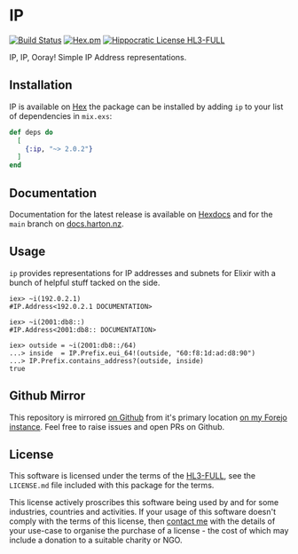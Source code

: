 # IP

[![Build Status](https://drone.harton.dev/api/badges/james/ip/status.svg)](https://drone.harton.dev/james/ip)
[![Hex.pm](https://img.shields.io/hexpm/v/ip.svg)](https://hex.pm/packages/ip)
[![Hippocratic License HL3-FULL](https://img.shields.io/static/v1?label=Hippocratic%20License&message=HL3-FULL&labelColor=5e2751&color=bc8c3d)](https://firstdonoharm.dev/version/3/0/full.html)

IP, IP, Ooray! Simple IP Address representations.

## Installation

IP is available on [Hex](https://hex.pm/packages/ip) the package can be
installed by adding `ip` to your list of dependencies in `mix.exs`:

```elixir
def deps do
  [
    {:ip, "~> 2.0.2"}
  ]
end
```

## Documentation

Documentation for the latest release is available on
[Hexdocs](https://hexdocs.pm/ip) and for the `main` branch on
[docs.harton.nz](https://docs.harton.nz/james/ip).

## Usage

`ip` provides representations for IP addresses and subnets for Elixir with a bunch of helpful stuff tacked on the side.

    iex> ~i(192.0.2.1)
    #IP.Address<192.0.2.1 DOCUMENTATION>

    iex> ~i(2001:db8::)
    #IP.Address<2001:db8:: DOCUMENTATION>

    iex> outside = ~i(2001:db8::/64)
    ...> inside  = IP.Prefix.eui_64!(outside, "60:f8:1d:ad:d8:90")
    ...> IP.Prefix.contains_address?(outside, inside)
    true

## Github Mirror

This repository is mirrored [on Github](https://github.com/jimsynz/ip)
from it's primary location [on my Forejo instance](https://harton.dev/james/ip).
Feel free to raise issues and open PRs on Github.

## License

This software is licensed under the terms of the
[HL3-FULL](https://firstdonoharm.dev), see the `LICENSE.md` file included with
this package for the terms.

This license actively proscribes this software being used by and for some
industries, countries and activities. If your usage of this software doesn't
comply with the terms of this license, then [contact me](mailto:james@harton.nz)
with the details of your use-case to organise the purchase of a license - the
cost of which may include a donation to a suitable charity or NGO.
